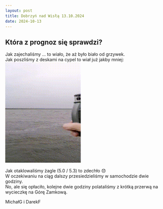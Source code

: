 ```yaml
---
layout: post
title: Dobrzyń nad Wisłą 13.10.2024
date: 2024-10-13
---
```


## Która z prognoz się sprawdzi?  

Jak zajechaliśmy ... to wiało, że aż było biało od grzywek.  
Jak poszliśmy z deskami na cypel to wiał już jakby mniej:  
![jakby mniej](https://raw.githubusercontent.com/naspocie/blog/master/images/2024-10-13-Dobrzyn/DnW_13-10-2024.gif "jakby mniej")  


Jak otaklowaliśmy żagle (5.0 / 5.3) to zdechło :disappointed:  
W oczekiwaniu na ciąg dalszy przesiedzieliśmy w samochodzie dwie godziny.  
No, ale się opłaciło, kolejne dwie godziny polataliśmy z krótką przerwą na wycieczkę 
na Górę Zamkową.  

MichałG i DarekF  
